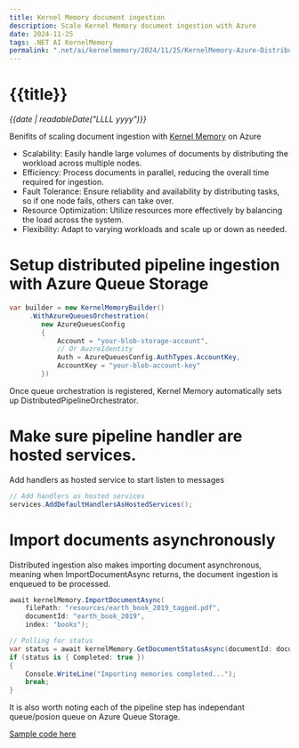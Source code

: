 ```yaml
---
title: Kernel Memory document ingestion
description: Scale Kernel Memory document ingestion with Azure
date: 2024-11-25
tags: .NET AI KernelMemory
permalink: ".net/ai/kernelmemory/2024/11/25/KernelMemory-Azure-Distributed.html"
---
```


# {{title}}

*{{date | readableDate("LLLL yyyy")}}*

Benifits of scaling document ingestion with [Kernel Memory](https://github.com/microsoft/kernel-memory) on Azure

- Scalability: Easily handle large volumes of documents by distributing the workload across multiple nodes.
- Efficiency: Process documents in parallel, reducing the overall time required for ingestion.
- Fault Tolerance: Ensure reliability and availability by distributing tasks, so if one node fails, others can take over.
- Resource Optimization: Utilize resources more effectively by balancing the load across the system.
- Flexibility: Adapt to varying workloads and scale up or down as needed.

# Setup distributed pipeline ingestion with Azure Queue Storage
```csharp
var builder = new KernelMemoryBuilder()
     .WithAzureQueuesOrchestration(
        new AzureQueuesConfig
        {
            Account = "your-blob-storage-account",
            // Or AuzreIdentity
            Auth = AzureQueuesConfig.AuthTypes.AccountKey,
            AccountKey = "your-blob-account-key"
        })
```
Once queue orchestration is registered, Kernel Memory automatically sets up DistributedPipelineOrchestrator.

# Make sure pipeline handler are hosted services.
Add handlers as hosted service to start listen to messages
```csharp
// Add handlers as hosted services
services.AddDefaultHandlersAsHostedServices();
```

# Import documents asynchronously
Distributed ingestion also makes importing document asynchronous, meaning when ImportDocumentAsync returns, the document ingestion is enqueued to be processed. 
```csharp
await kernelMemory.ImportDocumentAsync(
    filePath: "resources/earth_book_2019_tagged.pdf",
    documentId: "earth_book_2019",
    index: "books");

// Polling for status
var status = await kernelMemory.GetDocumentStatusAsync(documentId: documentId, index: indexName);
if (status is { Completed: true })
{
    Console.WriteLine("Importing memories completed...");
    break;
}
```

It is also worth noting each of the pipeline step has independant queue/posion queue on Azure Queue Storage.

[Sample code here](https://github.com/StormHub/stormhub/tree/main/resources/2024-11-25/ConsoleApp)


